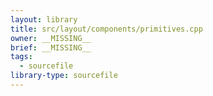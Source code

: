 ```yaml
---
layout: library
title: src/layout/components/primitives.cpp
owner: __MISSING__
brief: __MISSING__
tags:
  - sourcefile
library-type: sourcefile
---
```

